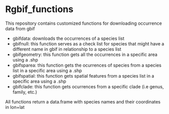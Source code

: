 # Rgbif_functions
This repository contains customized functions for downloading occurrence data from gbif
  - gbifdata: downloads the occurrences of a species list
  - gbifnull: this function serves as a check list for species that might have a different name in gbif in relationship to a species list
  - gbifgeometry: this function gets all the occurrences in a specific area using a .shp
  - gbifsparea: this function gets the ocurrences of species from a species list in a specific area using a .shp
  - gbifspatial: this function gets spatial features from a species list in a specific area using a .shp
  - gbifclade: this function gets ocurrences from a specific clade (i.e genus, family, etc.)


All functions return a data.frame with species names and their coordinates in lon+lat
